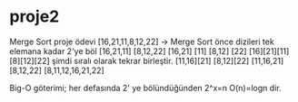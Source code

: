 # proje2
Merge Sort proje ödevi
[16,21,11,8,12,22] -> Merge Sort
önce dizileri tek elemana kadar 2'ye böl
[16,21,11] [8,12,22]
[16,21] [11]  [8,12] [22]
[16][21][11]    [8][12][22]
şimdi sıralı olarak tekrar birleştir.
[11,16][21]   [8,12][22]
[11,16,21]   [8,12,22]
[8,11,12,16,21,22] 

Big-O göterimi;
her defasında 2' ye bölündüğünden 2^x=n
O(n)=logn dir.
